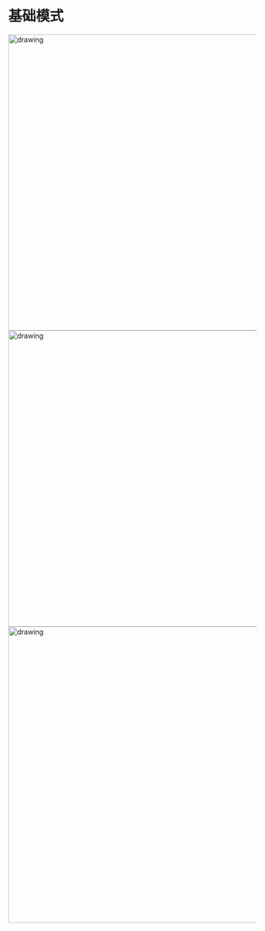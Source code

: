 # 基础模式

<img src="https://user-images.githubusercontent.com/75344279/136719546-eb2a7410-79d5-425c-950a-5b4dd27f4cd6.png" alt=drawing width="600">

<img src="https://user-images.githubusercontent.com/75344279/136719608-0a48bee8-dda8-4a58-b9dd-e7fb2f4ec4fc.png" alt=drawing width="600">

<img src="https://user-images.githubusercontent.com/75344279/136719705-0882382c-7b75-4c3e-8328-792f17b56568.png" alt=drawing width="600">

